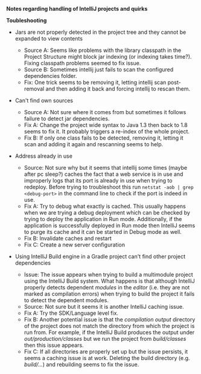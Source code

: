 **Notes regarding handling of IntelliJ projects and quirks**

**Toubleshooting**

 * Jars are not properly detected in the project tree and they cannot be expanded to view contents
   
   - Source A: Seems like problems with the library classpath in the Project Structure might block jar indexing (or indexing takes time?). Fixing classpath problems seemed to fix issue.
   - Source B: Sometimes intellij just fails to scan the configured dependencies folder. 
   - Fix: One trick seems to be removing it, letting intellij scan post-removal and then adding it back and forcing intellij to rescan them.

 * Can't find own sources
 
   - Source A: Not sure where it comes from but sometimes it follows failure to detect jar dependencies.
   - Fix A: Change the project wide syntax to Java 1.3 then back to 1.8 seems to fix it. It probably triggers a re-index of the whole project.
   - Fix B: If only one class fails to be detected, removing it, letting it scan and adding it again and rescanning seems to help.

* Address already in use

   - Source: Not sure why but it seems that intellij some times (maybe after pc sleep?) caches the fact that a web service is in use and improperly logs that its port is already in use when trying to redeploy. Before trying to troubleshoot this run `netstat -aob | grep <debug-port>` in the command line to check if the port is indeed in use.
   - Fix A: Try to debug what exactly is cached. This usually happens when we are trying a debug deployment which can be checked by trying to deploy the application in Run mode. Additionally, if the application is successfully deployed in Run mode then IntelliJ seems to purge its cache and it can be started in Debug mode as well.
   - Fix B: Invalidate caches and restart
   - Fix C: Create a new server configuration

* Using IntelliJ Build engine in a Gradle project can't find other project dependencies

  - Issue: The issue appears when trying to build a multimodule project using the IntelliJ Build system. What happens is that although IntelliJ properly detects dependent *modules* in the *editor* (i.e. they are not marked as compilation errors) when trying to build the project it fails to detect the dependent modules.
  - Source: Not sure but it seems it is another IntelliJ caching issue.
  - Fix A: Try the SDK/Language level fix.
  - Fix B: Another potential issue is that the *compilation output* directory of the project does not match the directory from which the project is run from. For example, if the IntelliJ Build produces the output under *out/production/classes* but we run the project from *build/classes* then this issue appears.
  - Fix C: If all directories are properly set up but the issue persists, it seems a caching issue is at work. Deleting the build directory (e.g. *build/...*) and rebuilding seems to fix the issue.
